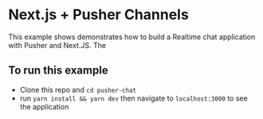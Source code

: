# Next.js + Pusher Channels

This example shows demonstrates how to build a Realtime chat application with Pusher and Next.JS. The 

## To run this example

- Clone this repo and `cd pusher-chat`
- run `yarn install && yarn dev` then navigate to `localhost:3000` to see the application


